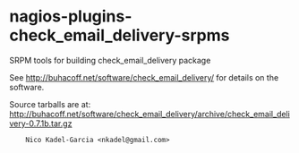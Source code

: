 nagios-plugins-check_email_delivery-srpms
=========================================

SRPM tools for building check_email_delivery package

See http://buhacoff.net/software/check_email_delivery/ for details
on the software.

Source tarballs are at:
       http://buhacoff.net/software/check_email_delivery/archive/check_email_delivery-0.7.1b.tar.gz

		Nico Kadel-Garcia <nkadel@gmail.com>
